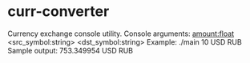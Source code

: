 # curr-converter
Currency exchange console utility.
Console arguments: <amount:float> <src_symbol:string> <dst_symbol:string>
Example: ./main 10 USD RUB
Sample output: 753.349954 USD RUB
